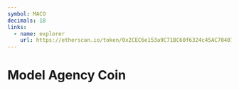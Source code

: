 ```yaml
---
symbol: MACO
decimals: 18
links:
  - name: explorer
    url: https://etherscan.io/token/0x2CEC6e153a9C71BC60f6324c45AC70407957A125
---
```


# Model Agency Coin
